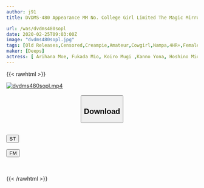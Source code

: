 ```yaml
---
author: j91
title: DVDMS-480 Appearance MM No. College Girl Limited The Magic Mirror Thorough Verification! Gender Friendship Is Established! ? A Real Amateur College Student With Friends Is The Best Erotic In Japan! In Ikebukuro

url: /was/dvdms480sopl
date: 2020-02-25T09:03:00Z
image: "dvdms480sopl.jpg"
tags: [Old Releases,Censored,Creampie,Amateur,Cowgirl,Nampa,4HR+,Female College Student	 ]
maker: [Deeps]
actress: [ Arihana Moe, Fukada Mio, Koiro Mugi ,Kanno Yona, Hoshino Mio ]
---
```



{{< rawhtml >}}

<div class="video" data-videoid="1zlomARQmzfe3KP">
    <a href="javascript:;">
        <img src="/was/dvdms480sopl/dvdms480sopl.jpg" width="WIDTH" height="HEIGHT" alt="dvdms480sopl.mp4" loading="lazy">
    </a>
</div>

<script type="text/javascript" src="https://j91.asia/asset/on-demand-st.js"></script>

<br>
  <link rel="stylesheet" href="https://j91.asia/asset/bs5.css">
  
  <center>
  <button class="btn btn-primary" type="button" data-bs-toggle="collapse" data-bs-target=".multi-collapse" aria-expanded="false" aria-controls="multiCollapseExample1 multiCollapseExample2"><h2>Download</h2></button></center>
</p>
<div class="row">
  <div class="col">
    <div class="collapse multi-collapse" id="multiCollapseExample1">
      <div class="card card-body">
	      	      <br>
<div class="buttons">  
<a href="https://streamtape.to/v/1zlomARQmzfe3KP" target="_blank"><button class="btn-hover color-3"><i class="fa fa-download"></i> ST</button></a></div>
    </div>
  </div>
</div>
  <div class="col">
    <div class="collapse multi-collapse" id="multiCollapseExample2">
      <div class="card card-body">
	      <br>
<div class="buttons">
    <a href="https://filemoon.sx/d/wbt2y2jqhzjb" target="_blank"><button class="btn-hover color-8"><i class="fa fa-download"></i> FM</button></a></div>
<br><br>
      </div>
    </div>
  </div>
</div>

{{< /rawhtml >}}